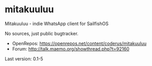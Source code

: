 mitakuuluu
==========

Mitakuuluu - indie WhatsApp client for SailfishOS

No sources, just public bugtracker.

* OpenRepos: https://openrepos.net/content/coderus/mitakuuluu
* Forum: http://talk.maemo.org/showthread.php?t=92160

Last version: 0.1-5
